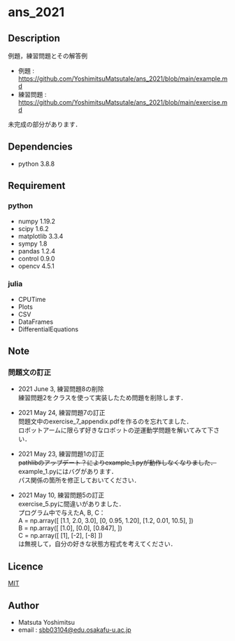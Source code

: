 # ans_2021


## Description
例題，練習問題とその解答例

* 例題 : <https://github.com/YoshimitsuMatsutaIe/ans_2021/blob/main/example.md>
* 練習問題 : <https://github.com/YoshimitsuMatsutaIe/ans_2021/blob/main/exercise.md>

未完成の部分があります．

## Dependencies

* python 3.8.8


## Requirement

### python
* numpy 1.19.2
* scipy 1.6.2
* matplotlib 3.3.4
* sympy 1.8
* pandas 1.2.4
* control 0.9.0
* opencv 4.5.1

### julia
* CPUTime
* Plots
* CSV
* DataFrames
* DifferentialEquations

## Note

### 問題文の訂正

* 2021 June 3,  練習問題8の削除  
練習問題2をクラスを使って実装したため問題を削除します．  

* 2021 May 24,  練習問題7の訂正  
問題文中のexercise_7_appendix.pdfを作るのを忘れてました．  
ロボットアームに限らず好きなロボットの逆運動学問題を解いてみて下さい．  


* 2021 May 23,  練習問題1の訂正  
~~pathlibのアップデート？によりexample_1.pyが動作しなくなりました．~~  
example_1.pyにはバグがあります．  
パス関係の箇所を修正しておいてください．  


* 2021 May 10,  練習問題5の訂正  
exercise_5.pyに間違いがありました．  
プログラム中で与えたA, B, C：  
A = np.array([
    [1.1, 2.0, 3.0],
    [0, 0.95, 1.20],
    [1.2, 0.01, 10.5],
])  
B = np.array([
    [1.0],
    [0.0],
    [0.847],
])  
C = np.array([
    [1],
    [-2],
    [-8]
])  
は無視して，自分の好きな状態方程式を考えてください．  


## Licence

[MIT](https://github.com/YoshimitsuMatsutaIe/ans_2021/blob/main/LICENSE)

## Author

* Matsuta Yoshimitsu
* email : <sbb03104@edu.osakafu-u.ac.jp>
